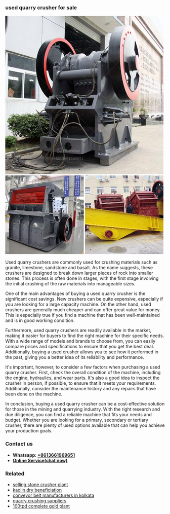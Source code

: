 <h3>used quarry crusher for sale</h3><img src='1704791139.jpg' alt=''><p>Used quarry crushers are commonly used for crushing materials such as granite, limestone, sandstone and basalt. As the name suggests, these crushers are designed to break down larger pieces of rock into smaller stones. This process is often done in stages, with the first stage involving the initial crushing of the raw materials into manageable sizes.</p><p>One of the main advantages of buying a used quarry crusher is the significant cost savings. New crushers can be quite expensive, especially if you are looking for a large capacity machine. On the other hand, used crushers are generally much cheaper and can offer great value for money. This is especially true if you find a machine that has been well-maintained and is in good working condition.</p><p>Furthermore, used quarry crushers are readily available in the market, making it easier for buyers to find the right machine for their specific needs. With a wide range of models and brands to choose from, you can easily compare prices and specifications to ensure that you get the best deal. Additionally, buying a used crusher allows you to see how it performed in the past, giving you a better idea of its reliability and performance.</p><p>It's important, however, to consider a few factors when purchasing a used quarry crusher. First, check the overall condition of the machine, including the engine, hydraulics, and wear parts. It's also a good idea to inspect the crusher in person, if possible, to ensure that it meets your requirements. Additionally, consider the maintenance history and any repairs that have been done on the machine.</p><p>In conclusion, buying a used quarry crusher can be a cost-effective solution for those in the mining and quarrying industry. With the right research and due diligence, you can find a reliable machine that fits your needs and budget. Whether you are looking for a primary, secondary or tertiary crusher, there are plenty of used options available that can help you achieve your production goals.</p><h3>Contact us</h3><ul><li><strong>Whatsapp:&nbsp;<a href="https://wa.me/8613661969651">+8613661969651</a></strong></li><li><a href="https://swt.shibang-china.com/?git&amp;zhl&amp;used quarry crusher for sale"><strong>Online Service(chat now)</strong></a></li></ul><h3>Related</h3><ul><li><a href='selling stone crusher plant.md'>selling stone crusher plant</a></li><li><a href='kaolin dry beneficiation.md'>kaolin dry beneficiation</a></li><li><a href='conveyor belt manufacturers in kolkata.md'>conveyor belt manufacturers in kolkata</a></li><li><a href='quarry crushing suppliers.md'>quarry crushing suppliers</a></li><li><a href='100tpd complete gold plant.md'>100tpd complete gold plant</a></li></ul>